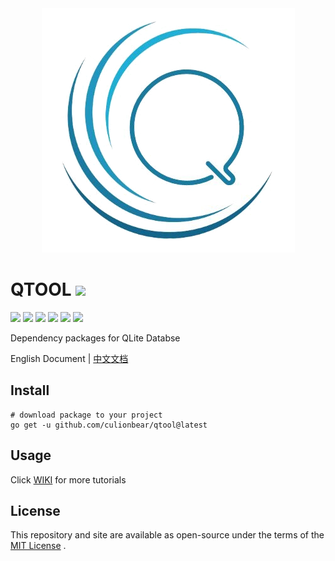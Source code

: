 <div align=center><img src="./image/qlite.png"/></div>

# QTOOL ![](https://img.shields.io/github/stars/culionbear/qtool?style=social)

![](https://img.shields.io/github/go-mod/go-version/culionbear/qtool)
![](https://goreportcard.com/badge/github.com/culionbear/qtool)
![](https://img.shields.io/github/license/culionbear/qtool)
![](https://img.shields.io/github/last-commit/culionbear/qtool)
![](https://img.shields.io/tokei/lines/github/culionbear/qtool)
![](https://img.shields.io/github/v/release/culionbear/qtool?include_prereleases)

Dependency packages for QLite Databse

English Document | [中文文档](./doc/README_ZH.md)

## Install

``` shell
# download package to your project
go get -u github.com/culionbear/qtool@latest
```

## Usage

Click
[WIKI](https://github.com/culionbear/qtool/wiki)
for more tutorials

## License

This repository and site are available as open-source under the terms of the
[MIT License](https://opensource.org/licenses/MIT)
.